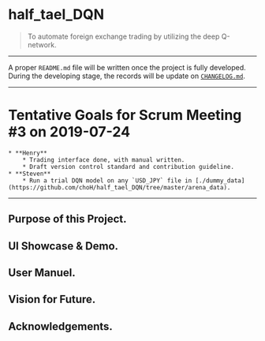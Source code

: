 # half_tael_DQN
> To automate foreign exchange trading by utilizing the deep Q-network.

---
A proper `README.md` file will be written once the project is fully developed. During the developing stage, the records will be update on [`CHANGELOG.md`](https://github.com/choH/half_tael_DQN/blob/master/CHANGELOG.md).

---
# Tentative Goals for Scrum Meeting #3 on 2019-07-24

    * **Henry**
        * Trading interface done, with manual written.
        * Draft version control standard and contribution guideline.
    * **Steven**
        * Run a trial DQN model on any `USD_JPY` file in [./dummy_data](https://github.com/choH/half_tael_DQN/tree/master/arena_data).

---
## Purpose of this Project.

## UI Showcase & Demo.

## User Manuel.

## Vision for Future.

## Acknowledgements.

